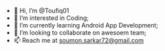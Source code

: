 - 👋 Hi, I’m @Toufiq01
- 👀 I’m interested in Coding;
- 🌱 I’m currently learning Android App Development;
- 💞️ I’m looking to collaborate on awesoem team;
- 📫 Reach me at soumon.sarkar72@gmail.com

<!---
Toufiq01/Toufiq01 is a ✨ special ✨ repository because its `README.md` (this file) appears on your GitHub profile.
You can click the Preview link to take a look at your changes.
--->
